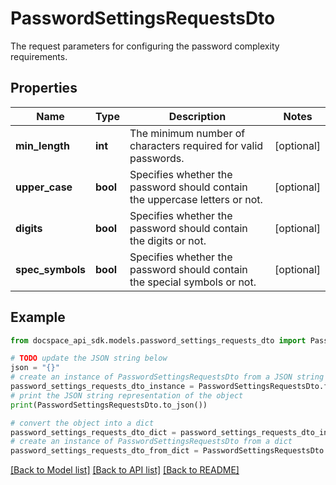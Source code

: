 # PasswordSettingsRequestsDto
The request parameters for configuring the password complexity requirements.

## Properties

Name | Type | Description | Notes
------------ | ------------- | ------------- | -------------
**min_length** | **int** | The minimum number of characters required for valid passwords. | [optional] 
**upper_case** | **bool** | Specifies whether the password should contain the uppercase letters or not. | [optional] 
**digits** | **bool** | Specifies whether the password should contain the digits or not. | [optional] 
**spec_symbols** | **bool** | Specifies whether the password should contain the special symbols or not. | [optional] 

## Example

```python
from docspace_api_sdk.models.password_settings_requests_dto import PasswordSettingsRequestsDto

# TODO update the JSON string below
json = "{}"
# create an instance of PasswordSettingsRequestsDto from a JSON string
password_settings_requests_dto_instance = PasswordSettingsRequestsDto.from_json(json)
# print the JSON string representation of the object
print(PasswordSettingsRequestsDto.to_json())

# convert the object into a dict
password_settings_requests_dto_dict = password_settings_requests_dto_instance.to_dict()
# create an instance of PasswordSettingsRequestsDto from a dict
password_settings_requests_dto_from_dict = PasswordSettingsRequestsDto.from_dict(password_settings_requests_dto_dict)
```
[[Back to Model list]](../README.md#documentation-for-models) [[Back to API list]](../README.md#documentation-for-api-endpoints) [[Back to README]](../README.md)



